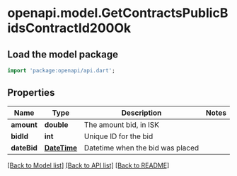 # openapi.model.GetContractsPublicBidsContractId200Ok

## Load the model package
```dart
import 'package:openapi/api.dart';
```

## Properties
Name | Type | Description | Notes
------------ | ------------- | ------------- | -------------
**amount** | **double** | The amount bid, in ISK | 
**bidId** | **int** | Unique ID for the bid | 
**dateBid** | [**DateTime**](DateTime.md) | Datetime when the bid was placed | 

[[Back to Model list]](../README.md#documentation-for-models) [[Back to API list]](../README.md#documentation-for-api-endpoints) [[Back to README]](../README.md)


